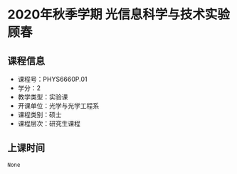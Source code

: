 # 2020年秋季学期 光信息科学与技术实验 顾春






## 课程信息

- 课程号：PHYS6660P.01
- 学分：2
- 教学类型：实验课
- 开课单位：光学与光学工程系
- 课程类别：硕士
- 课程层次：研究生课程

## 上课时间

```
None
```

